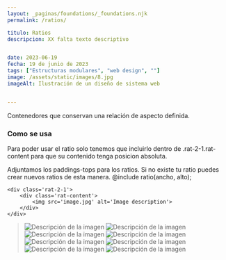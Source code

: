 ```yaml
---
layout: _paginas/foundations/_foundations.njk
permalink: /ratios/

titulo: Ratios
descripcion: XX falta texto descriptivo


date: 2023-06-19
fecha: 19 de junio de 2023
tags: ["Estructuras modulares", "web design", ""]
image: /assets/static/images/8.jpg
imageAlt: Ilustración de un diseño de sistema web


---
```


Contenedores que conservan una relación de aspecto definida.
### Como se usa
Para poder usar el ratio solo tenemos que incluirlo dentro de .rat-2-1.rat-content para que su contenido tenga posicion absoluta.

Adjuntamos los paddings-tops para los ratios.
Si no existe tu ratio puedes crear nuevos ratios de esta manera. @include ratio(ancho, alto);



```
<div class='rat-2-1'>
    <div class='rat-content'>
        <img src='image.jpg' alt='Image description'>
    </div>
</div>
```

>![Descripción de la imagen](https://holygrailcss.github.io/assets/placeholder/2-3.jpg)
>![Descripción de la imagen](https://holygrailcss.github.io/assets/placeholder/3-4.jpg)
>![Descripción de la imagen](https://holygrailcss.github.io/assets/placeholder/1-1.jpg)
>![Descripción de la imagen](https://holygrailcss.github.io/assets/placeholder/4-3.jpg)
>![Descripción de la imagen](https://holygrailcss.github.io/assets/placeholder/3-2.jpg)
>![Descripción de la imagen](https://holygrailcss.github.io/assets/placeholder/16-9.jpg)
>![Descripción de la imagen](https://holygrailcss.github.io/assets/placeholder/2-1.jpg)
>![Descripción de la imagen](https://holygrailcss.github.io/assets/placeholder/21-9.jpg)



